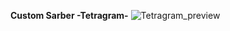 **Custom Sarber -Tetragram-**
![Tetragram_preview](https://github.com/user-attachments/assets/173fdf59-6775-49f1-bab0-f319a98da87e)
